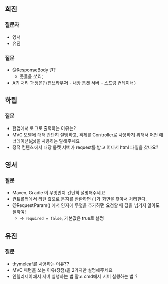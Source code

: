## 희진
### 질문자
- 영서
- 유진
### 질문
- @ResponseBody 란?
  - 못들음 쏘리;
- API 처리 과정은? (웹브라우저  - 내장 톰켓 서버 - 스프링 컨테이너)

## 하림
### 질문
- 현업에서 로그로 출력하는 이유는?
- MVC 모델에 대해 간단히 설명하고, 객체를 Controller로 사용하기 위해서 어떤 애너테이션(@)을 사용하는 말해주세요
- 정적 컨텐츠에서 내장 톰켓 서버가 request를 받고 어디서 html 파일을 찾나요?

## 영서
### 질문
- Maven, Gradle 이 무엇인지 간단히 설명해주세요
- 컨트롤러에서 리턴 값으로 문자를 반환하면 (      )가 화면을 찾아서 처리한다.
- @RequestParam() 에서 인자에 무엇을 추가하면 요청할 때 값을 넘기지 않아도 될까여!
  - => `required = false`, 기본값은 true로 설정

## 유진
### 질문
- thymeleaf를 사용하는 이유??
- MVC 패턴을 쓰는 이유(장점)을 2가지만 설명해주세요
- 인텔리제이에서 서버 실행하는 법 말고 cmd에서 서버 실행하는 법 ?
